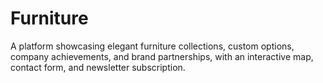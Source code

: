 # Furniture
A platform showcasing elegant furniture collections, custom options, company achievements, and brand partnerships, with an interactive map, contact form, and newsletter subscription.
